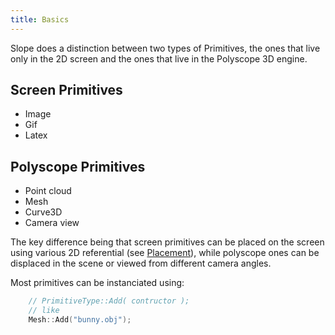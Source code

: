 ```yaml
---
title: Basics
---
```



Slope does a distinction between two types of Primitives, the ones that live only in the 2D screen and the ones that live in the Polyscope 3D engine.

## Screen Primitives

- Image
- Gif
- Latex

## Polyscope Primitives

- Point cloud
- Mesh
- Curve3D
- Camera view

The key difference being that screen primitives can be placed on the screen using various 2D referential (see [Placement](../../placement/relative_placement)), while polyscope ones
can be displaced in the scene or viewed from different camera angles.


Most primitives can be instanciated using:

``` c++
    // PrimitiveType::Add( contructor );
    // like
    Mesh::Add("bunny.obj");

```
